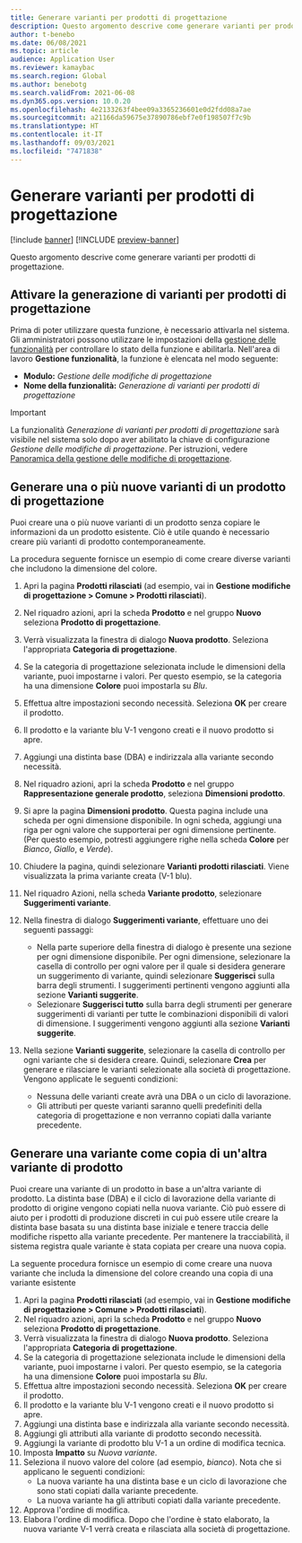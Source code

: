 ```yaml
---
title: Generare varianti per prodotti di progettazione
description: Questo argomento descrive come generare varianti per prodotti di progettazione
author: t-benebo
ms.date: 06/08/2021
ms.topic: article
audience: Application User
ms.reviewer: kamaybac
ms.search.region: Global
ms.author: benebotg
ms.search.validFrom: 2021-06-08
ms.dyn365.ops.version: 10.0.20
ms.openlocfilehash: 4e2133263f4bee09a3365236601e0d2fdd08a7ae
ms.sourcegitcommit: a21166da59675e37890786ebf7e0f198507f7c9b
ms.translationtype: HT
ms.contentlocale: it-IT
ms.lasthandoff: 09/03/2021
ms.locfileid: "7471838"
---
```

# <a name="generate-variants-for-engineering-products"></a>Generare varianti per prodotti di progettazione

[!include [banner](../includes/banner.md)]
[!INCLUDE [preview-banner](../includes/preview-banner.md)]

Questo argomento descrive come generare varianti per prodotti di progettazione.

## <a name="turn-on-variant-generation-for-engineering-products"></a>Attivare la generazione di varianti per prodotti di progettazione

Prima di poter utilizzare questa funzione, è necessario attivarla nel sistema. Gli amministratori possono utilizzare le impostazioni della [gestione delle funzionalità](../../fin-ops-core/fin-ops/get-started/feature-management/feature-management-overview.md) per controllare lo stato della funzione e abilitarla. Nell'area di lavoro **Gestione funzionalità**, la funzione è elencata nel modo seguente:

- **Modulo:** *Gestione delle modifiche di progettazione*
- **Nome della funzionalità:** *Generazione di varianti per prodotti di progettazione*

> [!IMPORTANT]
> La funzionalità *Generazione di varianti per prodotti di progettazione* sarà visibile nel sistema solo dopo aver abilitato la chiave di configurazione *Gestione delle modifiche di progettazione*. Per istruzioni, vedere [Panoramica della gestione delle modifiche di progettazione](product-engineering-overview.md).

## <a name="generate-one-or-more-new-variants-of-an-engineering-product"></a>Generare una o più nuove varianti di un prodotto di progettazione

Puoi creare una o più nuove varianti di un prodotto senza copiare le informazioni da un prodotto esistente. Ciò è utile quando è necessario creare più varianti di prodotto contemporaneamente.

La procedura seguente fornisce un esempio di come creare diverse varianti che includono la dimensione del colore.

1. Apri la pagina **Prodotti rilasciati** (ad esempio, vai in **Gestione modifiche di progettazione \> Comune \> Prodotti rilasciati**).
1. Nel riquadro azioni, apri la scheda **Prodotto** e nel gruppo **Nuovo** seleziona **Prodotto di progettazione**.
1. Verrà visualizzata la finestra di dialogo **Nuova prodotto**. Seleziona l'appropriata **Categoria di progettazione**.
1. Se la categoria di progettazione selezionata include le dimensioni della variante, puoi impostarne i valori. Per questo esempio, se la categoria ha una dimensione **Colore** puoi impostarla su *Blu*.
1. Effettua altre impostazioni secondo necessità. Seleziona **OK** per creare il prodotto.
1. Il prodotto e la variante blu V-1 vengono creati e il nuovo prodotto si apre.
1. Aggiungi una distinta base (DBA) e indirizzala alla variante secondo necessità.
1. Nel riquadro azioni, apri la scheda **Prodotto** e nel gruppo **Rappresentazione generale prodotto**, seleziona **Dimensioni prodotto**.
1. Si apre la pagina **Dimensioni prodotto**. Questa pagina include una scheda per ogni dimensione disponibile. In ogni scheda, aggiungi una riga per ogni valore che supporterai per ogni dimensione pertinente. (Per questo esempio, potresti aggiungere righe nella scheda **Colore** per *Bianco*, *Giallo*, e *Verde*).
1. Chiudere la pagina, quindi selezionare **Varianti prodotti rilasciati**. Viene visualizzata la prima variante creata (V-1 blu).
1. Nel riquadro Azioni, nella scheda **Variante prodotto**, selezionare **Suggerimenti variante**.
1. Nella finestra di dialogo **Suggerimenti variante**, effettuare uno dei seguenti passaggi:

    - Nella parte superiore della finestra di dialogo è presente una sezione per ogni dimensione disponibile. Per ogni dimensione, selezionare la casella di controllo per ogni valore per il quale si desidera generare un suggerimento di variante, quindi selezionare **Suggerisci** sulla barra degli strumenti. I suggerimenti pertinenti vengono aggiunti alla sezione **Varianti suggerite**.
    - Selezionare **Suggerisci tutto** sulla barra degli strumenti per generare suggerimenti di varianti per tutte le combinazioni disponibili di valori di dimensione. I suggerimenti vengono aggiunti alla sezione **Varianti suggerite**.

1. Nella sezione **Varianti suggerite**, selezionare la casella di controllo per ogni variante che si desidera creare. Quindi, selezionare **Crea** per generare e rilasciare le varianti selezionate alla società di progettazione. Vengono applicate le seguenti condizioni:

    - Nessuna delle varianti create avrà una DBA o un ciclo di lavorazione.
    - Gli attributi per queste varianti saranno quelli predefiniti della categoria di progettazione e non verranno copiati dalla variante precedente.

## <a name="generate-a-variant-as-a-copy-of-another-product-variant"></a>Generare una variante come copia di un'altra variante di prodotto

Puoi creare una variante di un prodotto in base a un'altra variante di prodotto. La distinta base (DBA) e il ciclo di lavorazione della variante di prodotto di origine vengono copiati nella nuova variante. Ciò può essere di aiuto per i prodotti di produzione discreti in cui può essere utile creare la distinta base basata su una distinta base iniziale e tenere traccia delle modifiche rispetto alla variante precedente. Per mantenere la tracciabilità, il sistema registra quale variante è stata copiata per creare una nuova copia.

La seguente procedura fornisce un esempio di come creare una nuova variante che includa la dimensione del colore creando una copia di una variante esistente

1. Apri la pagina **Prodotti rilasciati** (ad esempio, vai in **Gestione modifiche di progettazione \> Comune \> Prodotti rilasciati**).
1. Nel riquadro azioni, apri la scheda **Prodotto** e nel gruppo **Nuovo** seleziona **Prodotto di progettazione**.
1. Verrà visualizzata la finestra di dialogo **Nuova prodotto**. Seleziona l'appropriata **Categoria di progettazione**.
1. Se la categoria di progettazione selezionata include le dimensioni della variante, puoi impostarne i valori. Per questo esempio, se la categoria ha una dimensione **Colore** puoi impostarla su *Blu*.
1. Effettua altre impostazioni secondo necessità. Seleziona **OK** per creare il prodotto.
1. Il prodotto e la variante blu V-1 vengono creati e il nuovo prodotto si apre.
1. Aggiungi una distinta base e indirizzala alla variante secondo necessità.
1. Aggiungi gli attributi alla variante di prodotto secondo necessità.
1. Aggiungi la variante di prodotto blu V-1 a un ordine di modifica tecnica.
1. Imposta **Impatto** su *Nuova variante*.
1. Seleziona il nuovo valore del colore (ad esempio, *bianco*). Nota che si applicano le seguenti condizioni: 
    - La nuova variante ha una distinta base e un ciclo di lavorazione che sono stati copiati dalla variante precedente.
    - La nuova variante ha gli attributi copiati dalla variante precedente.
1. Approva l'ordine di modifica.
1. Elabora l'ordine di modifica. Dopo che l'ordine è stato elaborato, la nuova variante V-1 verrà creata e rilasciata alla società di progettazione.
